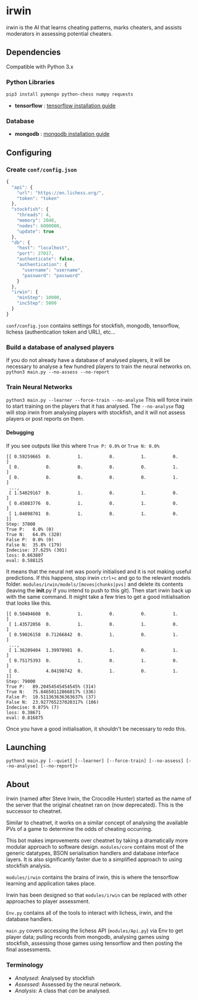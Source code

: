 # irwin
irwin is the AI that learns cheating patterns, marks cheaters, and assists moderators in assessing potential cheaters.

## Dependencies
Compatible with Python 3.x

### Python Libraries
```sh
pip3 install pymongo python-chess numpy requests
```
- **tensorflow** : [tensorflow installation guide](https://www.tensorflow.org/install)

### Database
- **mongodb** : [mongodb installation guide](https://docs.mongodb.com/manual/installation/)

## Configuring
### Create `conf/config.json`
```javascript
{
  "api": {
    "url": "https://en.lichess.org/",
    "token": "token"
  },
  "stockfish": {
    "threads": 4,
    "memory": 2048,
    "nodes": 6000000,
    "update": true
  },
  "db": {
    "host": "localhost",
    "port": 27017,
    "authenticate": false,
    "authentication": {
      "username": "username",
      "password": "password"
    }
  },
  "irwin": {
    "minStep": 10000,
    "incStep": 5000
  }
}
```

`conf/config.json` contains settings for stockfish, mongodb, tensorflow, lichess (authentication token and URL), etc...
### Build a database of analysed players
If you do not already have a database of analysed players, it will be necessary to analyse
a few hundred players to train the neural networks on.
`python3 main.py --no-assess --no-report`

### Train Neural Networks
`python3 main.py --learner --force-train --no-analyse`
This will force irwin to start training on the players that it has analysed. The `--no-analyse` flag will stop
irwin from analysing players with stockfish, and it will not assess players or post reports on them.

#### Debugging
If you see outputs like this where `True P: 0.0%` or `True N: 0.0%`
```
[[ 0.59259665  0.          1.          0.          1.          0.        ]
 [ 0.          0.          0.          0.          0.          1.        ]
 [ 0.          0.          0.          0.          0.          1.        ]
 ..., 
 [ 1.54029167  0.          1.          0.          1.          0.        ]
 [ 0.45083776  0.          1.          0.          1.          0.        ]
 [ 1.04098701  0.          1.          0.          1.          0.        ]]
Step: 37000
True P:   0.0% (0)
True N:   64.0% (320)
False P:  0.0% (0)
False N:  35.8% (179)
Indecise: 37.625% (301)
loss: 0.663807
eval: 0.588125
```
It means that the neural net was poorly initialised and it is not making useful predictions.
If this happens, stop irwin `ctrl+c` and go to the relevant models folder.
`modules/irwin/models/[moves|chunks|pvs]` and delete its contents (leaving the __init__.py
if you intend to push to this git). Then start irwin back up with the same command.
It might take a few tries to get a good initialisation that looks like this.

```
[[ 0.50404608  0.          1.          0.          0.          1.        ]
 [ 1.43572056  0.          1.          0.          1.          0.        ]
 [ 0.59026158  0.71266842  0.          1.          0.          1.        ]
 ..., 
 [ 1.36209404  1.39978981  0.          1.          0.          1.        ]
 [ 0.75175393  0.          1.          0.          1.          0.        ]
 [ 0.          4.04198742  0.          1.          0.          1.        ]]
Step: 79000
True P:   89.20454545454545% (314)
True N:   75.84650112866817% (336)
False P:  10.511363636363637% (37)
False N:  23.927765237020317% (106)
Indecise: 0.875% (7)
loss: 0.38671
eval: 0.816875
```

Once you have a good initialisation, it shouldn't be necessary to redo this.

## Launching
`python3 main.py [--quiet] [--learner] [--force-train] [--no-assess] [--no-analyse] [--no-report]>`

## About
Irwin (named after Steve Irwin, the Crocodile Hunter) started as the name of the server that the original
cheatnet ran on (now deprecated). This is the successor to cheatnet.

Similar to cheatnet, it works on a similar concept of analysing the available PVs of a game to determine
the odds of cheating occurring.

This bot makes improvements over cheatnet by taking a dramatically more modular approach to software design.
`modules/core` contains most of the generic datatypes, BSON serialisation handlers and database interface
layers. It is also significantly faster due to a simplified approach to using stockfish analysis.

`modules/irwin` contains the brains of irwin, this is where the tensorflow learning and application takes place.

Irwin has been designed so that `modules/irwin` can be replaced with other approaches to player assessment.

`Env.py` contains all of the tools to interact with lichess, irwin, and the database handlers.

`main.py` covers accessing the lichess API (`modules/Api.py`) via Env to get player data; pulling records from mongodb,
analysing games using stockfish, assessing those games using tensorflow and then posting the final assessments.

### Terminology
- _Analysed_: Analysed by stockfish
- _Assessed_: Assessed by the neural network.
- _Analysis_: A class that _can_ be analysed.
